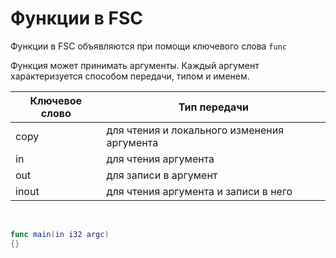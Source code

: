 # Функции в FSC

Функции в FSC объявляются при помощи ключевого слова <code class="language-Swift">func</code>

Функция может принимать аргументы. Каждый аргумент характеризуется способом передачи, типом и именем.

| Ключевое слово | Тип передачи                                |
|----------------|---------------------------------------------|
| copy           | для чтения и локального изменения аргумента |
| in             | для чтения аргумента                        |
| out            | для записи в аргумент                       |
| inout          | для чтения аргумента и записи в него        |

<br />

```Swift
func main(in i32 argc)
{}
```
